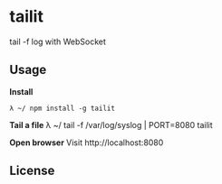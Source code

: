 # tailit
tail -f log with WebSocket

## Usage

**Install**
```
λ ~/ npm install -g tailit
```

**Tail a file**
λ ~/ tail -f /var/log/syslog | PORT=8080 tailit

**Open browser**
Visit http://localhost:8080

## License
